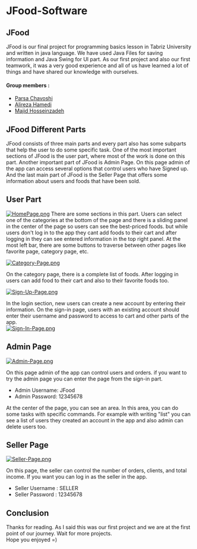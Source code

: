 # JFood-Software  
## JFood  
JFood is our final project for programming basics lesson in Tabriz University and written in java language. We have used Java Files for saving information and
Java Swing for UI part. As our first project and also our first teamwork, it was a very good experience and all of us have learned a lot of things and have shared our knowledge with ourselves.  
#### Group members : 
- [Parsa Chavoshi](https://github.com/ChavoshiParsa)
- [Alireza Hamedi](https://github.com/TheLotonegro) 
- [Majid Hosseinzadeh](https://github.com/MajidHosseinzadeh)  
## JFood Different Parts
JFood consists of three main parts and every part also has some subparts that help the user to do some specific task. One of the most important sections of JFood is the user part, where most of the work is done on this part. Another important part of JFood is Admin Page. On this page admin of the app can access several options that control users who have Signed up. And the last main part of JFood is the Seller Page that offers some information about users and foods that have been sold. 
## User Part
[![HomePage.png](https://i.postimg.cc/V685XD3N/HomePage.png)](https://postimg.cc/f38wNjW4)
There are some sections in this part. Users can select one of the categories at the bottom of the page and there is a sliding panel in the center of the page so users can see the best-priced foods. 
but while users don't log in to the app they cant add foods to their cart and after logging in they can see entered information in the top right panel. At the most left bar, there are some buttons to traverse between other pages like favorite page, category page, etc.   
    

[![Category-Page.png](https://i.postimg.cc/qMPrtzfJ/Category-Page.png)](https://postimg.cc/HV9RRWsR)

On the category page, there is a complete list of foods. After logging in users can add food to their cart and also to their favorite foods too.  

[![Sign-Up-Page.png](https://i.postimg.cc/65vJNt8D/Sign-Up-Page.png)](https://postimg.cc/tYpm30t5)  
   
In the login section, new users can create a new account by entering their information. On the sign-in page, users with an existing account should enter their username and password to access to cart and other parts of the app.   
[![Sign-In-Page.png](https://i.postimg.cc/MKV6mymM/Sign-In-Page.png)](https://postimg.cc/rKy28RbM)
## Admin Page
[![Admin-Page.png](https://i.postimg.cc/J7TC4v5H/Admin-Page.png)](https://postimg.cc/MXjF9s4z)   
  
On this page admin of the app can control users and orders. if you want to try the admin page you can enter the page from the sign-in part.
- Admin Username: JFood
- Admin Password: 12345678   

At the center of the page, you can see an area. In this area, you can do some tasks with specific commands. For example with writing "list" you can see a list of users they created an account in the app and also admin can delete users too.  


## Seller Page  
[![Seller-Page.png](https://i.postimg.cc/tCYQ1kBS/Seller-Page.png)](https://postimg.cc/cry52Ryw)     

On this page, the seller can control the number of orders, clients, and total income. If you want you can log in as the seller in the app.
- Seller Username : SELLER
- Seller Password : 12345678    

## Conclusion  

Thanks for reading. As I said this was our first project and we are at the first point of our journey. Wait for more projects.    
Hope you enjoyed =)

